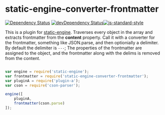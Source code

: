 # static-engine-converter-frontmatter

[![Dependency Status](https://david-dm.org/erickmerchant/static-engine-converter-frontmatter.svg?style=flat-square)](https://david-dm.org/erickmerchant/static-engine-converter-frontmatter) [![devDependency Status](https://david-dm.org/erickmerchant/static-engine-converter-frontmatter/dev-status.svg?style=flat-square)](https://david-dm.org/erickmerchant/static-engine-converter-frontmatter#info=devDependencies)[![js-standard-style](https://img.shields.io/badge/code%20style-standard-brightgreen.svg?style=flat)](https://github.com/feross/standard)

This is a plugin for [static-engine](https://github.com/erickmerchant/static-engine). Traverses every object in the array and extracts frontmatter from the __content__ property. Call it with a converter for the frontmatter, something like JSON.parse, and then optionially a delimiter. By default the delimiter is `---`; The properties of the frontmatter are assigned to the object, and the frontmatter along with the delims is removed from the content.

```javascript

var engine = require('static-engine');
var frontmatter = require('static-engine-converter-frontmatter');
var pluginA = require('plugin-a');
var cson = require('cson-parser');

engine([
    pluginA,
    frontmatter(cson.parse)
]);

```
